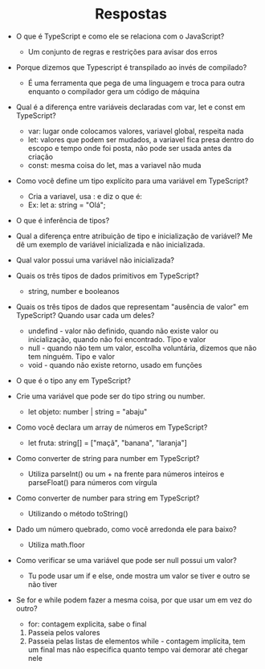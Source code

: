 <h1 align="center"> Respostas </h1>

- O que é TypeScript e como ele se relaciona com o JavaScript?
    - Um conjunto de regras e restrições para avisar dos erros

- Porque dizemos que Typescript é transpilado ao invés de compilado?
   - É uma ferramenta que pega de uma linguagem e troca para outra enquanto o compilador gera um código de máquina

- Qual é a diferença entre variáveis ​​declaradas com var, let e const em TypeScript?
   - var: lugar onde colocamos valores, variavel global, respeita nada
   - let: valores que podem ser mudados, a variavel fica presa dentro do escopo e tempo onde foi posta, não pode ser usada antes da criação
   - const: mesma coisa do let, mas a variavel não muda

- Como você define um tipo explícito para uma variável em TypeScript?
   - Cria a variavel, usa : e diz o que é:
   - Ex: let a: string = "Olá";

- O que é inferência de tipos?

- Qual a diferença entre atribuição de tipo e inicialização de variável? Me dê um exemplo de variável inicializada e não inicializada.

- Qual valor possui uma variável não inicializada?

- Quais os três tipos de dados primitivos em TypeScript?
   - string, number e booleanos

- Quais os três tipos de dados que representam "ausência de valor" em TypeScript? Quando usar cada um deles?
   - undefind - valor não definido, quando não existe valor ou inicialização, quando não foi encontrado. Tipo e valor
   - null - quando não tem um valor, escolha voluntária, dizemos que não tem ninguém. Tipo e valor
   - void - quando não existe retorno, usado em funções

- O que é o tipo any em TypeScript?


- Crie uma variável que pode ser do tipo string ou number.
   - let objeto: number | string = "abaju"

- Como você declara um array de números em TypeScript?
   - let fruta: string[] = ["maçã", "banana", "laranja"]

- Como converter de string para number em TypeScript?
   - Utiliza parseInt() ou um + na frente para números inteiros e parseFloat() para números com vírgula

- Como converter de number para string em TypeScript?
   - Utilizando o método toString()

- Dado um número quebrado, como você arredonda ele para baixo?
   - Utiliza math.floor

- Como verificar se uma variável que pode ser null possui um valor?
   - Tu pode usar um if e else, onde mostra um valor se tiver e outro se não tiver

- Se for e while podem fazer a mesma coisa, por que usar um em vez do outro?
   - for: contagem explicita, sabe o final
    1. Passeia pelos valores
    2. Passeia pelas listas de elementos
    while - contagem implícita, tem um final mas não especifica quanto tempo vai demorar até chegar nele
